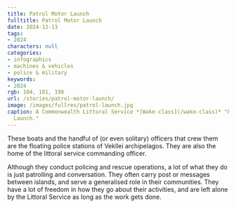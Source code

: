 ```yaml
---
title: Patrol Motor Launch
fulltitle: Patrol Motor Launch
date: 2024-12-13
tags:
- 2024
characters: null
categories:
- infographics
- machines & vehicles
- police & military
keywords:
- 2024
rgb: 104, 181, 198
url: /stories/patrol-motor-launch/
image: /images/fullres/patrol-launch.jpg
caption: A Commonwealth Littoral Service *[Wake-class](/wake-class)* "Patrol Motor
  Launch."
---
```

These boats and the handful of (or even solitary) officers that crew them are the floating police stations of Vekllei archipelagos. They are also the home of the littoral service commanding officer.

Although they conduct policing and rescue operations, a lot of what they do is just patrolling and conversation. They often carry post or messages between islands, and serve a generalised role in their communities. They have a lot of freedom in how they go about their activities, and are left alone by the Littoral Service as long as the work gets done.